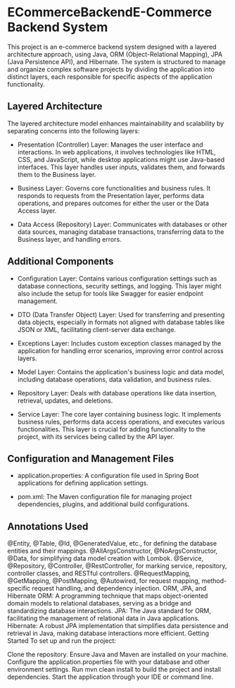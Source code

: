 # ECommerceBackendE-Commerce Backend System
This project is an e-commerce backend system designed with a layered architecture approach, using Java, ORM (Object-Relational Mapping), JPA (Java Persistence API), and Hibernate. The system is structured to manage and organize complex software projects by dividing the application into distinct layers, each responsible for specific aspects of the application functionality.

## Layered Architecture
The layered architecture model enhances maintainability and scalability by separating concerns into the following layers:

- Presentation (Controller) Layer: Manages the user interface and interactions. In web applications, it involves technologies like HTML, CSS, and JavaScript, while desktop applications might use Java-based interfaces. This layer handles user inputs, validates them, and forwards them to the Business layer.

- Business Layer: Governs core functionalities and business rules. It responds to requests from the Presentation layer, performs data operations, and prepares outcomes for either the user or the Data Access layer.

- Data Access (Repository) Layer: Communicates with databases or other data sources, managing database transactions, transferring data to the Business layer, and handling errors.

## Additional Components
- Configuration Layer: Contains various configuration settings such as database connections, security settings, and logging. This layer might also include the setup for tools like Swagger for easier endpoint management.

- DTO (Data Transfer Object) Layer: Used for transferring and presenting data objects, especially in formats not aligned with database tables like JSON or XML, facilitating client-server data exchange.

- Exceptions Layer: Includes custom exception classes managed by the application for handling error scenarios, improving error control across layers.

- Model Layer: Contains the application's business logic and data model, including database operations, data validation, and business rules.

- Repository Layer: Deals with database operations like data insertion, retrieval, updates, and deletions.

- Service Layer: The core layer containing business logic. It implements business rules, performs data access operations, and executes various functionalities. This layer is crucial for adding functionality to the project, with its services being called by the API layer.

## Configuration and Management Files
- application.properties: A configuration file used in Spring Boot applications for defining application settings.

- pom.xml: The Maven configuration file for managing project dependencies, plugins, and additional build configurations.

## Annotations Used
@Entity, @Table, @Id, @GeneratedValue, etc., for defining the database entities and their mappings.
@AllArgsConstructor, @NoArgsConstructor, @Data, for simplifying data model creation with Lombok.
@Service, @Repository, @Controller, @RestController, for marking service, repository, controller classes, and RESTful controllers.
@RequestMapping, @GetMapping, @PostMapping, @Autowired, for request mapping, method-specific request handling, and dependency injection.
ORM, JPA, and Hibernate
ORM: A programming technique that maps object-oriented domain models to relational databases, serving as a bridge and standardizing database interactions.
JPA: The Java standard for ORM, facilitating the management of relational data in Java applications.
Hibernate: A robust JPA implementation that simplifies data persistence and retrieval in Java, making database interactions more efficient.
Getting Started
To set up and run the project:

Clone the repository.
Ensure Java and Maven are installed on your machine.
Configure the application.properties file with your database and other environment settings.
Run mvn clean install to build the project and install dependencies.
Start the application through your IDE or command line.
